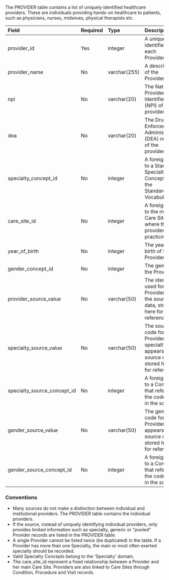 The PROVIDER table contains a list of uniquely identified healthcare providers. These are individuals providing hands-on healthcare to patients, such as physicians, nurses, midwives, physical therapists etc.

Field|Required|Type|Description
:-------------------------|:--------|:------------|:-------------------------------------
|provider_id|Yes|integer|A unique identifier for each Provider.|
|provider_name|No|varchar(255)|A description of the Provider.|
|npi|No|varchar(20)|The National Provider Identifier (NPI) of the provider.|
|dea|No|varchar(20)|The Drug Enforcement Administration (DEA) number of the provider.|
|specialty_concept_id|No|integer|A foreign key to a Standard Specialty Concept ID in the Standardized Vocabularies.|
|care_site_id|No|integer|A foreign key to the main Care Site where the provider is practicing.|
|year_of_birth|No|integer|The year of birth of the Provider.|
|gender_concept_id|No|integer|The gender of the Provider.|
|provider_source_value|No|varchar(50)|The identifier used for the Provider in the source data, stored here for reference.|
|specialty_source_value|No|varchar(50)|The source code for the Provider specialty as it appears in the source data, stored here for reference.|
|specialty_source_concept_id|No|integer|A foreign key to a Concept that refers to the code used in the source.|
|gender_source_value|No|varchar(50)|The gender code for the Provider as it appears in the source data, stored here for reference.|
|gender_source_concept_id|No|integer|A foreign key to a Concept that refers to the code used in the source.|

### Conventions 
  * Many sources do not make a distinction between individual and institutional providers. The PROVIDER table contains the individual providers.
  * If the source, instead of uniquely identifying individual providers, only provides limited information such as specialty, generic or "pooled" Provider records are listed in the PROVIDER table.
  * A single Provider cannot be listed twice (be duplicated) in the table. If a Provider has more than one Specialty, the main or most often exerted specialty should be recorded.
  * Valid Specialty Concepts belong to the 'Specialty' domain.
  * The care_site_id represent a fixed relationship between a Provider and her main Care Site. Providers are also linked to Care Sites through Condition, Procedure and Visit records.